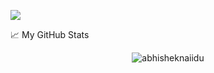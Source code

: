 ![](https://visitor-badge.glitch.me/badge?page_id=hmelenok)



📈 My GitHub Stats

<p align="center"> <img src="https://github-readme-stats.vercel.app/api?username=hmelenok&show_icons=true&theme=gotham" alt="abhisheknaiidu" />


<!--
**hmelenok/hmelenok** is a ✨ _special_ ✨ repository because its `README.md` (this file) appears on your GitHub profile.

Here are some ideas to get you started:

- 🔭 I’m currently working on ...
- 🌱 I’m currently learning ...
- 👯 I’m looking to collaborate on ...
- 🤔 I’m looking for help with ...
- 💬 Ask me about ...
- 📫 How to reach me: ...
- 😄 Pronouns: ...
- ⚡ Fun fact: ...
-->
